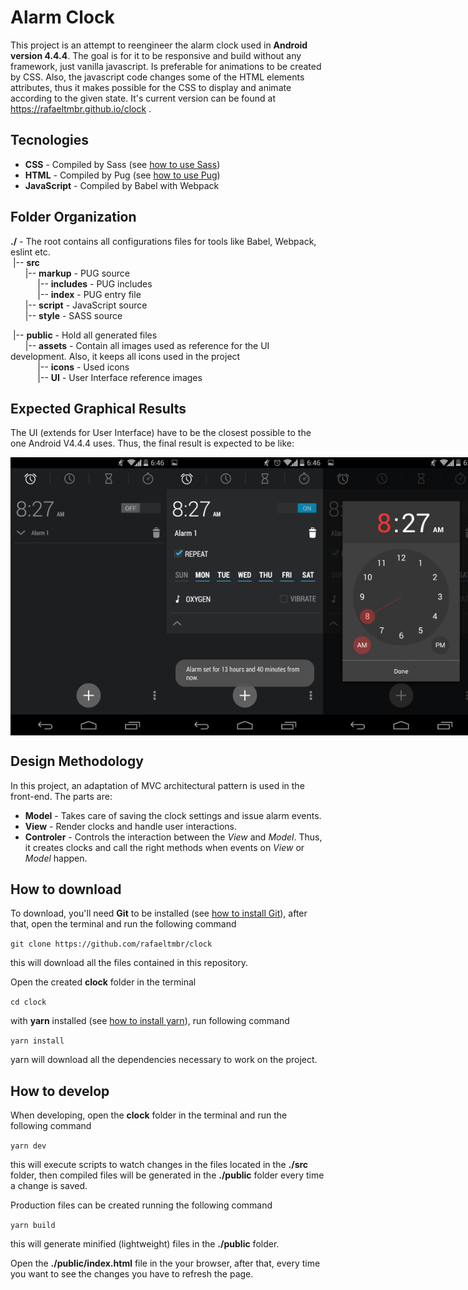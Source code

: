 # Alarm Clock
This project is an attempt to reengineer the alarm clock used in **Android version 4.4.4**.
The goal is for it to be responsive and build without any framework, just vanilla javascript.
Is preferable for animations to be created by CSS. Also, the javascript code changes some of the HTML elements attributes, thus it makes possible for the CSS to display and animate according to the given state. It's current version can be found at https://rafaeltmbr.github.io/clock .

## Tecnologies
* **CSS** - Compiled by Sass (see [how to use Sass](https://sass-lang.com/guide))
* **HTML** - Compiled by Pug (see [how to use Pug](https://pugjs.org/api/getting-started.html))
* **JavaScript** - Compiled by Babel with Webpack

## Folder Organization
**./** - The root contains all configurations files for tools like Babel, Webpack, eslint etc.<br>
&nbsp;|-- **src**<br>
&nbsp;&nbsp;&nbsp;&nbsp;&nbsp;&nbsp;|-- **markup** - PUG source<br>
&nbsp;&nbsp;&nbsp;&nbsp;&nbsp;&nbsp;&nbsp;&nbsp;&nbsp;&nbsp;&nbsp;|-- **includes** - PUG includes<br>
&nbsp;&nbsp;&nbsp;&nbsp;&nbsp;&nbsp;&nbsp;&nbsp;&nbsp;&nbsp;&nbsp;|-- **index** - PUG entry file<br>
&nbsp;&nbsp;&nbsp;&nbsp;&nbsp;&nbsp;|-- **script** - JavaScript source<br>
&nbsp;&nbsp;&nbsp;&nbsp;&nbsp;&nbsp;|-- **style** - SASS source<br>

&nbsp;|-- **public** - Hold all generated files<br>
&nbsp;&nbsp;&nbsp;&nbsp;&nbsp;&nbsp;|-- **assets** - Contain all images used as reference for the UI development. Also, it keeps all icons used in the project<br>
&nbsp;&nbsp;&nbsp;&nbsp;&nbsp;&nbsp;&nbsp;&nbsp;&nbsp;&nbsp;&nbsp;|-- **icons** - Used icons<br>
&nbsp;&nbsp;&nbsp;&nbsp;&nbsp;&nbsp;&nbsp;&nbsp;&nbsp;&nbsp;&nbsp;|-- **UI** - User Interface reference images<br>

## Expected Graphical Results
The UI (extends for User Interface) have to be the closest possible to the one Android V4.4.4 uses.
Thus, the final result is expected to be like:

<div id="images-container" style="display: flex; flex-direction: row; align-items: center; justify-content: space-between">
    <img src="/public/assets/UI/alarm-off.png" alt="Alarm OFF" title="Alarm OFF" width="250px">
    <img src="/public/assets/UI/alarm-on-expanded.png" alt="Alarm ON" title="Alarm ON" width="250px">
    <img src="/public/assets/UI/hour-setting.png" alt="Hour Setting" title="Hour Setting" width="250px">
</div>

## Design Methodology
In this project, an adaptation of MVC architectural pattern is used in the front-end. The parts are:
* **Model** - Takes care of saving the clock settings and issue alarm events.
* **View** - Render clocks and handle user interactions.
* **Controler** - Controls the interaction between the *View* and *Model*. Thus, it creates clocks and call the right methods when events on *View* or *Model* happen.

## How to download
To download, you'll need **Git** to be installed (see [how to install Git](https://git-scm.com/book/en/v2/Getting-Started-Installing-Git)), after that, open the terminal and run the following command

`git clone https://github.com/rafaeltmbr/clock`

this will download all the files contained in this repository.

Open the created **clock** folder in the terminal

`cd clock`

with **yarn** installed (see [how to install yarn](https://yarnpkg.com/lang/en/docs/install)), run following command

`yarn install`

yarn will download all the dependencies necessary to work on the project.

## How to develop

When developing, open the **clock** folder in the terminal and run the following command

`yarn dev`

this will execute scripts to watch changes in the files located in the **./src** folder, then compiled files will be generated in the **./public** folder every time a change is saved.

Production files can be created running the following command

`yarn build`

this will generate minified (lightweight) files in the **./public** folder.

Open the **./public/index.html** file in the your browser, after that, every time you want to see the changes you have to refresh the page.